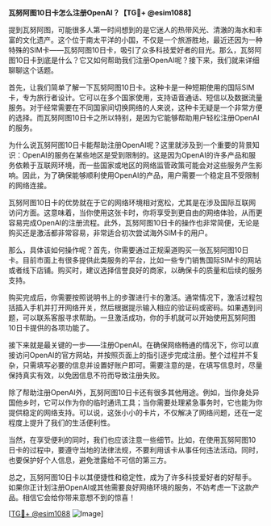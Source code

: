 **瓦努阿图10日卡怎么注册OpenAI？【TG💪+ @esim1088】**

提到瓦努阿图，可能很多人第一时间想到的是它迷人的热带风光、清澈的海水和丰富的文化遗产。这个位于南太平洋的小国，不仅是一个旅游胜地，最近还因为一种特殊的SIM卡——瓦努阿图10日卡，吸引了众多科技爱好者的目光。那么，瓦努阿图10日卡到底是什么？它又如何帮助我们注册OpenAI呢？接下来，我们就来详细聊聊这个话题。

首先，让我们简单了解一下瓦努阿图10日卡。这种卡是一种短期使用的国际SIM卡，专为旅行者设计。它可以在多个国家使用，支持语音通话、短信以及数据流量服务。对于经常需要在不同国家间切换网络的人来说，这种卡无疑是一个非常方便的选择。而瓦努阿图10日卡之所以特别，是因为它能够帮助用户轻松注册OpenAI的服务。

为什么说瓦努阿图10日卡能帮助注册OpenAI呢？这里就涉及到一个重要的背景知识：OpenAI的服务在某些地区是受到限制的。这是因为OpenAI的许多产品和服务依赖于互联网环境，而一些国家或地区的网络监管政策可能会对这些服务产生影响。因此，为了确保能够顺利使用OpenAI的产品，用户需要一个稳定且不受限制的网络连接。

瓦努阿图10日卡的优势就在于它的网络环境相对宽松，尤其是在涉及国际互联网访问方面。这意味着，当你使用这张卡时，你将享受到更自由的网络体验，从而更容易完成OpenAI的注册流程。此外，瓦努阿图10日卡的操作也非常简便，无论是购买还是激活都非常容易，非常适合初次尝试海外SIM卡的用户。

那么，具体该如何操作呢？首先，你需要通过正规渠道购买一张瓦努阿图10日卡。目前市面上有很多提供此类服务的平台，比如一些专门销售国际SIM卡的网站或者线下店铺。购买时，建议选择信誉良好的商家，以确保卡的质量和后续的服务支持。

购买完成后，你需要按照说明书上的步骤进行卡的激活。通常情况下，激活过程包括插入手机并打开网络开关，然后根据提示输入相应的验证码或密码。如果遇到问题，可以联系客服寻求帮助。一旦激活成功，你的手机就可以开始使用瓦努阿图10日卡提供的各项功能了。

接下来就是最关键的一步——注册OpenAI。在确保网络畅通的情况下，你可以直接访问OpenAI的官方网站，并按照页面上的指引逐步完成注册。整个过程并不复杂，只需填写必要的信息并设置好账户即可。需要注意的是，在填写信息时，尽量保持真实有效，以免因信息不符而导致注册失败。

除了帮助注册OpenAI外，瓦努阿图10日卡还有很多其他用途。例如，当你身处异国他乡时，它可以作为你的临时通讯工具；当你需要处理紧急事务时，它也能为你提供稳定的网络支持。可以说，这张小小的卡片，不仅解决了网络问题，还在一定程度上提升了我们的生活便利性。

当然，在享受便利的同时，我们也应该注意一些细节。比如，在使用瓦努阿图10日卡的过程中，要遵守当地的法律法规，不要利用该卡从事任何违法活动。同时，也要保护好个人信息，避免泄露给不可信的第三方。

总之，瓦努阿图10日卡以其便捷性和稳定性，成为了许多科技爱好者的好帮手。如果你正计划注册OpenAI或其他需要良好网络环境的服务，不妨考虑一下这款产品。相信它会给你带来意想不到的惊喜！

[[TG💪+ @esim1088](https://t.me/s/esim1088) ![Image](https://i.postimg.cc/4NQfJmqS/Snipaste-2025-05-13-00-14-12.png)]